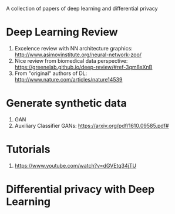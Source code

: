 A collection of papers of deep learning and differential privacy

# Deep Learning Review
  1. Excelence review with NN architecture graphics: http://www.asimovinstitute.org/neural-network-zoo/
  2. Nice review from biomedical data perspective: https://greenelab.github.io/deep-review/#ref-3qm8sXnB
  3. From "original" authors of DL: http://www.nature.com/articles/nature14539
# Generate synthetic data
  1. GAN
  2. Auxiliary Classifier GANs: https://arxiv.org/pdf/1610.09585.pdf#
  
# Tutorials
  1. https://www.youtube.com/watch?v=dGVEtq34jTU
  
# Differential privacy with Deep Learning

